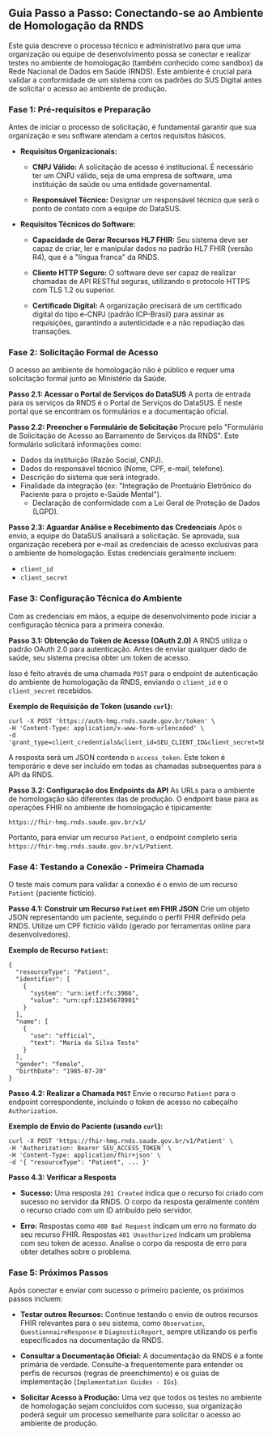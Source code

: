 ## Guia Passo a Passo: Conectando-se ao Ambiente de Homologação da RNDS

Este guia descreve o processo técnico e administrativo para que uma organização ou equipe de desenvolvimento possa se conectar e realizar testes no ambiente de homologação (também conhecido como sandbox) da Rede Nacional de Dados em Saúde (RNDS). Este ambiente é crucial para validar a conformidade de um sistema com os padrões do SUS Digital antes de solicitar o acesso ao ambiente de produção.

### **Fase 1: Pré-requisitos e Preparação**

Antes de iniciar o processo de solicitação, é fundamental garantir que sua organização e seu software atendam a certos requisitos básicos.

- **Requisitos Organizacionais:**
    
    - **CNPJ Válido:** A solicitação de acesso é institucional. É necessário ter um CNPJ válido, seja de uma empresa de software, uma instituição de saúde ou uma entidade governamental.
        
    - **Responsável Técnico:** Designar um responsável técnico que será o ponto de contato com a equipe do DataSUS.
        
- **Requisitos Técnicos do Software:**
    
    - **Capacidade de Gerar Recursos HL7 FHIR:** Seu sistema deve ser capaz de criar, ler e manipular dados no padrão HL7 FHIR (versão R4), que é a "língua franca" da RNDS.
        
    - **Cliente HTTP Seguro:** O software deve ser capaz de realizar chamadas de API RESTful seguras, utilizando o protocolo HTTPS com TLS 1.2 ou superior.
        
    - **Certificado Digital:** A organização precisará de um certificado digital do tipo e-CNPJ (padrão ICP-Brasil) para assinar as requisições, garantindo a autenticidade e a não repudiação das transações.
        

### **Fase 2: Solicitação Formal de Acesso**

O acesso ao ambiente de homologação não é público e requer uma solicitação formal junto ao Ministério da Saúde.

**Passo 2.1: Acessar o Portal de Serviços do DataSUS** A porta de entrada para os serviços da RNDS é o Portal de Serviços do DataSUS. É neste portal que se encontram os formulários e a documentação oficial.

**Passo 2.2: Preencher o Formulário de Solicitação** Procure pelo "Formulário de Solicitação de Acesso ao Barramento de Serviços da RNDS". Este formulário solicitará informações como:

- Dados da instituição (Razão Social, CNPJ).
- Dados do responsável técnico (Nome, CPF, e-mail, telefone).
- Descrição do sistema que será integrado.
- Finalidade da integração (ex: "Integração de Prontuário Eletrônico do Paciente para o projeto e-Saúde Mental").
  - Declaração de conformidade com a Lei Geral de Proteção de Dados (LGPD).
    

**Passo 2.3: Aguardar Análise e Recebimento das Credenciais** Após o envio, a equipe do DataSUS analisará a solicitação. Se aprovada, sua organização receberá por e-mail as credenciais de acesso exclusivas para o ambiente de homologação. Estas credenciais geralmente incluem:

- `client_id`
- `client_secret`
    

### **Fase 3: Configuração Técnica do Ambiente**

Com as credenciais em mãos, a equipe de desenvolvimento pode iniciar a configuração técnica para a primeira conexão.

**Passo 3.1: Obtenção do Token de Acesso (OAuth 2.0)** A RNDS utiliza o padrão OAuth 2.0 para autenticação. Antes de enviar qualquer dado de saúde, seu sistema precisa obter um token de acesso.

Isso é feito através de uma chamada `POST` para o endpoint de autenticação do ambiente de homologação da RNDS, enviando o `client_id` e o `client_secret` recebidos.

**Exemplo de Requisição de Token (usando `curl`):**

```
curl -X POST 'https://auth-hmg.rnds.saude.gov.br/token' \
-H 'Content-Type: application/x-www-form-urlencoded' \
-d 'grant_type=client_credentials&client_id=SEU_CLIENT_ID&client_secret=SEU_CLIENT_SECRET'
```

A resposta será um JSON contendo o `access_token`. Este token é temporário e deve ser incluído em todas as chamadas subsequentes para a API da RNDS.

**Passo 3.2: Configuração dos Endpoints da API** As URLs para o ambiente de homologação são diferentes das de produção. O endpoint base para as operações FHIR no ambiente de homologação é tipicamente:

`https://fhir-hmg.rnds.saude.gov.br/v1/`

Portanto, para enviar um recurso `Patient`, o endpoint completo seria `https://fhir-hmg.rnds.saude.gov.br/v1/Patient`.

### **Fase 4: Testando a Conexão - Primeira Chamada**

O teste mais comum para validar a conexão é o envio de um recurso `Patient` (paciente fictício).

**Passo 4.1: Construir um Recurso `Patient` em FHIR JSON** Crie um objeto JSON representando um paciente, seguindo o perfil FHIR definido pela RNDS. Utilize um CPF fictício válido (gerado por ferramentas online para desenvolvedores).

**Exemplo de Recurso `Patient`:**

```
{
  "resourceType": "Patient",
  "identifier": [
    {
      "system": "urn:ietf:rfc:3986",
      "value": "urn:cpf:12345678901" 
    }
  ],
  "name": [
    {
      "use": "official",
      "text": "Maria da Silva Teste"
    }
  ],
  "gender": "female",
  "birthDate": "1985-07-20"
}
```

**Passo 4.2: Realizar a Chamada `POST`** Envie o recurso `Patient` para o endpoint correspondente, incluindo o token de acesso no cabeçalho `Authorization`.

**Exemplo de Envio do Paciente (usando `curl`):**

```
curl -X POST 'https://fhir-hmg.rnds.saude.gov.br/v1/Patient' \
-H 'Authorization: Bearer SEU_ACCESS_TOKEN' \
-H 'Content-Type: application/fhir+json' \
-d '{ "resourceType": "Patient", ... }'
```

**Passo 4.3: Verificar a Resposta**

- **Sucesso:** Uma resposta `201 Created` indica que o recurso foi criado com sucesso no servidor da RNDS. O corpo da resposta geralmente contém o recurso criado com um ID atribuído pelo servidor.
    
- **Erro:** Respostas como `400 Bad Request` indicam um erro no formato do seu recurso FHIR. Respostas `401 Unauthorized` indicam um problema com seu token de acesso. Analise o corpo da resposta de erro para obter detalhes sobre o problema.
    

### **Fase 5: Próximos Passos**

Após conectar e enviar com sucesso o primeiro paciente, os próximos passos incluem:

- **Testar outros Recursos:** Continue testando o envio de outros recursos FHIR relevantes para o seu sistema, como `Observation`, `QuestionnaireResponse` e `DiagnosticReport`, sempre utilizando os perfis especificados na documentação da RNDS.
    
- **Consultar a Documentação Oficial:** A documentação da RNDS é a fonte primária de verdade. Consulte-a frequentemente para entender os perfis de recursos (regras de preenchimento) e os guias de implementação (`Implementation Guides - IGs`).
    
- **Solicitar Acesso à Produção:** Uma vez que todos os testes no ambiente de homologação sejam concluídos com sucesso, sua organização poderá seguir um processo semelhante para solicitar o acesso ao ambiente de produção.